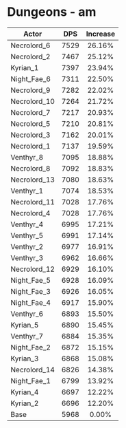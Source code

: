 # Dungeons - am
| Actor | DPS | Increase |
|---|:---:|:---:|
|Necrolord_6|7529|26.16%|
|Necrolord_2|7467|25.12%|
|Kyrian_1|7397|23.94%|
|Night_Fae_6|7311|22.50%|
|Necrolord_9|7282|22.02%|
|Necrolord_10|7264|21.72%|
|Necrolord_7|7217|20.93%|
|Necrolord_5|7210|20.81%|
|Necrolord_3|7162|20.01%|
|Necrolord_1|7137|19.59%|
|Venthyr_8|7095|18.88%|
|Necrolord_8|7092|18.83%|
|Necrolord_13|7080|18.63%|
|Venthyr_1|7074|18.53%|
|Necrolord_11|7028|17.76%|
|Necrolord_4|7028|17.76%|
|Venthyr_4|6995|17.21%|
|Venthyr_5|6991|17.14%|
|Venthyr_2|6977|16.91%|
|Venthyr_3|6962|16.66%|
|Necrolord_12|6929|16.10%|
|Night_Fae_5|6928|16.09%|
|Night_Fae_3|6926|16.05%|
|Night_Fae_4|6917|15.90%|
|Venthyr_6|6893|15.50%|
|Kyrian_5|6890|15.45%|
|Venthyr_7|6884|15.35%|
|Night_Fae_2|6872|15.15%|
|Kyrian_3|6868|15.08%|
|Necrolord_14|6826|14.38%|
|Night_Fae_1|6799|13.92%|
|Kyrian_4|6697|12.22%|
|Kyrian_2|6696|12.20%|
|Base|5968|0.00%|

